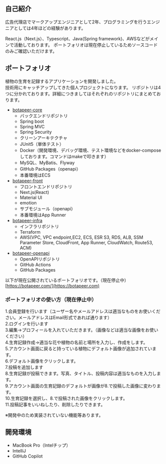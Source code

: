 ## 自己紹介
広告代理店でマークアップエンジニアとして2年、プログラミングを行うエンジニアとしては4年ほどの経験があります。

React.js（Next.js）、Typescript、Java(Spring framework)、AWSなどがメインで活動しております。
ポートフォリオは現在停止しているためソースコードのみご確認いただけます。

## ポートフォリオ
植物の生育を記録するアプリケーションを開発しました。  
技術用にキャッチアップしてきた個人プロジェクトになります。
リポジトリは4つに分かれております。詳細につきましてはそれぞれのリポジトリにまとめております。

- [botapeer-core](https://github.com/calmandhelp/botapeer-core)  
  - バックエンドリポジトリ
   - Spring boot
    - Spring MVC
    - Spring Security
   - クリーンアーキテクチャ
   - JUnit5（単体テスト）
   - Docker（開発環境、デバッグ環境、テスト環境などをdocker-composeしております。コマンドはmakeで叩きます）
   - MySQL、MyBatis、Flyway
   - GitHub Packages（openapi）
   - 本番環境はECS
- [botapeer-front](https://github.com/calmandhelp/botapeer-front)
  - フロントエンドリポジトリ
   - Next.js(React)
   - Material UI
   - emotion
   - サブモジュール（openapi）
   - 本番環境はApp Runner
- [botapeer-infra](https://github.com/calmandhelp/botapeer-infra)
  - インフラリポジトリ
   - Terraform
   - AWS(VPC, VPC endpoint,EC2, ECS, ESR S3, RDS, ALB, SSM Parameter Store, CloudFront, App Runner, CloudWatch, Route53, ACM)
- [botapeer-openapi](https://github.com/calmandhelp/botapeer-openapi)
  - OpenAPIリポジトリ
   - GitHub Actions
   - GitHub Packages

以下が現在公開されているポートフォリオです。（現在停止中）
[https://botapeer.com/](https://botapeer.com)

### ポートフォリオの使い方（現在停止中）
1.会員登録を行います（ユーザー名やメールアドレスは適当なものをお使いください。メールアドレスはEmail形式であれば通ります）  
2.ログインを行います  
3.編集→プロフィールを入れていただきます。（画像などは適当な画像をお使いください）  
4.生育記録作成→適当な花や植物の名前と場所を入力し、作成をします。  
5.アカウント画面に戻ると持っている植物にデフォルト画像が追加されています。  
6.デフォルト画像をクリックします。  
7.投稿を追加します  
8.生育記録が投稿できます。写真、タイトル、投稿内容は適当なものを入力します。  
9.アカウント画面の生育記録のデフォルトが画像が8.で投稿した画像に変わります。  
10.生育記録を選択し、8.で投稿された画像をクリックします。  
11.投稿記事をいいねしたり、削除したりできます。  

※開発中のため実装されていない機能等あります。

## 開発環境
- MacBook Pro（Intelチップ）
- IntelliJ
- GitHub Copilot
